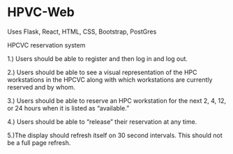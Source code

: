 # HPVC-Web
Uses Flask, React, HTML, CSS, Bootstrap, PostGres

HPCVC reservation system

1.) Users should be able to register and then log in and log out. 

2.) Users should be able to see a visual representation of the HPC workstations in the HPCVC along with which workstations are currently reserved and by whom.

3.) Users should be able to reserve an HPC workstation for the next 2, 4, 12, or 24 hours when it is listed as “available.”

4.) Users should be able to “release” their reservation at any time.

5.)The display should refresh itself on 30 second intervals.  This should not be a full page refresh.
